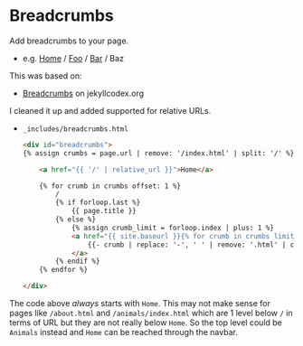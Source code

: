 # Breadcrumbs

Add breadcrumbs to your page.

- e.g. [Home]() / [Foo]() / [Bar]() / Baz

This was based on:

- [Breadcrumbs](https://jekyllcodex.org/without-plugin/breadcrumbs/#) on jekyllcodex.org

I cleaned it up and added supported for relative URLs.

- `_includes/breadcrumbs.html`
    ```html
    <div id="breadcrumbs">
    {% assign crumbs = page.url | remove: '/index.html' | split: '/' %}

        <a href="{{ '/' | relative_url }}">Home</a>

        {% for crumb in crumbs offset: 1 %}
            /
            {% if forloop.last %}
                {{ page.title }}
            {% else %}
                {% assign crumb_limit = forloop.index | plus: 1 %}
                <a href="{{ site.baseurl }}{% for crumb in crumbs limit: crumb_limit %}{{ crumb | append: '/' }}{% endfor %}">
                    {{- crumb | replace: '-', ' ' | remove: '.html' | capitalize -}}
                </a>
            {% endif %}
        {% endfor %}

    </div>
    ```

The code above _always_ starts with `Home`. This may not make sense for pages like `/about.html` and `/animals/index.html` which are 1 level below `/` in terms of URL but they are not really below `Home`. So the top level could be `Animals` instead and `Home` can be reached through the navbar.
